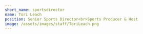 ```yaml
---
short_name: sportsdirector
name: Tori Leach
position: Senior Sports Director<br>Sports Producer & Host
image: /assets/images/staff/ToriLeach.png
---
```

